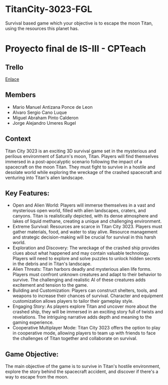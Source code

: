 # TitanCity-3023-FGL
Survival based game which your objective is to escape the moon Titan, using the resources this planet has.

# Proyecto final de IS-III - CPTeach

## Trello

 [Enlace](https://trello.com/invite/b/uVhwBK4D/ATTI7e143e7ba1becf706e1f2e168cf5fd42BAFB2C44/titan-city-3023)

## Members 
- Mario Manuel Antizana Ponce de Leon
- Alvaro Sergio Cano Luque
- Miguel Abraham Pinto Calderon 
- Jorge Alejandro Umeres Rugel

## Context
Titan City 3023 is an exciting 3D survival game set in the mysterious and perilous environment of Saturn's moon, Titan. Players will find themselves immersed in a post-apocalyptic scenario following the impact of a spacecraft on the moon Titan. They must fight to survive in a hostile and desolate world while exploring the wreckage of the crashed spacecraft and venturing into Titan's alien landscape.

## Key Features:

- Open and Alien World: Players will immerse themselves in a vast and mysterious open world, filled with alien landscapes, craters, and canyons. Titan is realistically depicted, with its dense atmosphere and lakes of liquid methane, creating a unique and challenging environment.
- Extreme Survival: Resources are scarce in Titan City 3023. Players must gather materials, food, and water to stay alive. Resource management and strategic decision-making will be crucial for survival in this harsh world.
- Exploration and Discovery: The wreckage of the crashed ship provides clues about what happened and may contain valuable technology. Players will need to explore and solve puzzles to unlock hidden secrets in the debris and in Titan's landscape.
- Alien Threats: Titan harbors deadly and mysterious alien life forms. Players must confront unknown creatures and adapt to their behavior to survive. The challenging and realistic AI of these creatures adds excitement and tension to the game.
- Building and Customization: Players can construct shelters, tools, and weapons to increase their chances of survival. Character and equipment customization allows players to tailor their gameplay style.
- Engaging Story: As players explore Titan and uncover more about the crashed ship, they will be immersed in an exciting story full of twists and revelations. The intriguing narrative adds depth and meaning to the gaming experience.
- Cooperative Multiplayer Mode: Titan City 3023 offers the option to play in cooperative mode, allowing players to team up with friends to face the challenges of Titan together and collaborate on survival.

## Game Objective:
The main objective of the game is to survive in Titan's hostile environment, explore the story behind the spacecraft accident, and discover if there's a way to escape from the moon.
